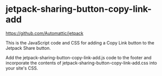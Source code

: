 # jetpack-sharing-button-copy-link-add  
https://github.com/Automattic/jetpack  

This is the JavaScript code and CSS for adding a Copy Link button to the Jetpack Share button.  
  
Add the jetpack-sharing-button-copy-link-add.js code to the footer and incorporate the contents of jetpack-sharing-button-copy-link-add.css into your site's CSS.
